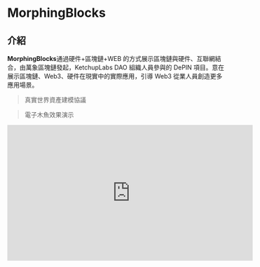 # MorphingBlocks

## 介紹

**MorphingBlocks**通過硬件+區塊鏈+WEB 的方式展示區塊鏈與硬件、互聯網結合，由萬象區塊鏈發起，KetchupLabs DAO 組織人員參與的 DePIN 項目。意在展示區塊鏈、Web3、硬件在現實中的實際應用，引導 Web3 從業人員創造更多應用場景。

> 真實世界資產建模協議

> 電子木魚效果演示

<iframe height=310 width=560 src="https://ketchuplab.github.io/MorphingBlocks.DePIN/鏈上電子木魚演示影片.mp4" frameborder="0" allowfullscreen>

> 功德上鍊效果演示

<iframe height=310 width=560 src="https://ketchuplab.github.io/MorphingBlocks.DePIN/鏈上功德上鍊演示影片.mp4" frameborder="0" allowfullscreen>

## 軟件架構

### **軟件架構説明**

1、使用樹莓派硬件實現電子木魚。
2、使用 Python 實現區塊鏈與電子木魚交互、區塊鏈與 WEB 交互。

### **目錄文件夾説明**

```txt
—— Arduino (硬件源碼)
—— Contract（合約源碼）
—— PyService（Python 服務，主要連通硬件與合約上鍊功能）
—— Video and PPT（視頻及 PPT 等產品展示）
—— Web（網站源碼）

—— 1_Compile.bat （編譯合約）
—— 2_UpdateABI.bat （更新合約 ABI 文件）
—— 3_StartChain.bat （啓動本地區塊鏈）
—— 4_Deploy.bat （部署合約）
—— 5_StartComService.bat （啓動硬件通信服務）
—— 6_StartCTService.bat （啓動硬件與區塊鏈交互服務）
—— 7_StartWeb.bat （啓動網站服務）
—— README.md （自述）
```

## 安裝教程

1. Arduino 硬件 請自行安裝編輯器及環境。
2. Contract 合約 請自行安裝 Hardhat 合約開發環境以及自行學習 Solidity 合約開發語言。
3. PyService Python 服務 請自行學習 Python 語言及安裝運行環境。
4. Web 網站 請自行安裝 Node、學習 Html、Javascript、jQuery。

## 使用説明

1. 在根目錄按照 1-7.bat 指令碼依次啟動即可
2. 啓動順序如下：

```txt
1_Compile.bat （編譯合約）
2_UpdateABI.bat （更新合約 ABI 文件）
3_StartChain.bat （啓動本地區塊鏈）
4_Deploy.bat （部署合約）
5_StartComService.bat （啓動硬件通信服務）
6_StartCTService.bat （啓動硬件與區塊鏈交互服務）
7_StartWeb.bat （啓動網站服務）
```

## 參與貢獻

1. Initiator：[@wanxiang-blockchain](https://github.com/wanxiang-blockchain)
2. Founder：[@ketchuplab](https://github.com/ketchuplab)
3. Developer：[@ketchuplab](https://github.com/ketchuplab) [@dahuotu](https://github.com/dahuotu)

## 其他

### **贊助及聯繫**

1. 萬象區塊鏈：[https://wxblockchain.com/](https://wxblockchain.com/)
2. KetchupLabs DAO：[https://kclab.xyz/](https://kclab.xyz/)
3. KetchupLabs Twitter [https://twitter.com/ketchupRepublic](https://twitter.com/ketchupRepublic)

### **源碼及捐助**

1. 所有源碼已開源可通過萬象區塊鏈 [Github](https://github.com/wanxiang-blockchain/2023WXH-MorphingBlocks) 獲取或通過 [KetchupLabs DAO Github](https://github.com/ketchuplab/MorphingBlocks) 獲取。
